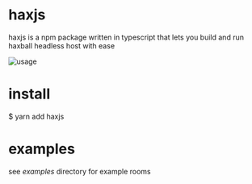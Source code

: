 haxjs
=====
haxjs is a npm package written in typescript that lets you build and run haxball headless host with ease

![usage](https://i.imgur.com/jRWbOjA.gif)

install
=======
$ yarn add haxjs

examples
========
see *examples* directory for example rooms
